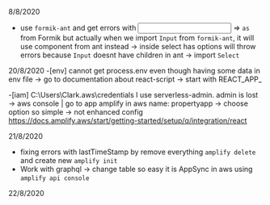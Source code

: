 8/8/2020
- use `formik-ant` and get errors with <Input as="select"> => `as` from Formik but actually when we import `Input` from `formik-ant`, it will use component
from ant instead -> inside select has options will throw errors because `Input` doesnt have children in ant -> import `Select`

20/8/2020
-[env] cannot get process.env even though having some data in env file
-> go to documentation about react-script -> start with REACT_APP_

-[iam]
C:\Users\Clark\.aws\credentials
I use serverless-admin. admin is lost
-> aws console | go to app amplify in aws
name: propertyapp
-> choose option so simple -> not enhanced config
https://docs.amplify.aws/start/getting-started/setup/q/integration/react

21/8/2020
+ fixing errors with lastTimeStamp by remove everything `amplify delete` and create new `amplify init`
+ Work with graphql -> change table so easy
it is AppSync in aws
using `amplify api console` 

22/8/2020

